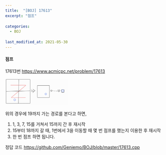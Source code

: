 ```yaml
---
title:  "[BOJ] 17613"
excerpt: "점프"

categories:
  - BOJ

last_modified_at: 2021-05-30
---
```


#### 점프

17613번 <https://www.acmicpc.net/problem/17613>

<img src = "/assets/images/boj/1074.jpg" width = "40%" height = "40%">

위의 경우에 19까지 가는 경로를 본다고 하면,<br>
1. 1, 3, 7, 15를 거쳐서 15까지 간 후 재시작
2. 15부터 18까지 갈 때, 1번에서 3을 이동할 때 몇 번 점프를 했는지 이용한 후 재시작
3. 한 번 점프
하면 됩니다.

정답 코드 <https://github.com/Geniemo/BOJ/blob/master/17613.cpp>